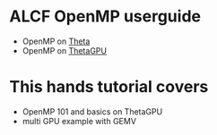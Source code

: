 # ALCF OpenMP userguide
 - OpenMP on [Theta](https://www.alcf.anl.gov/support-center/theta/openmp-theta)
 - OpenMP on [ThetaGPU](https://www.alcf.anl.gov/support-center/theta-gpu-nodes/openmp-thetagpu)
 
 # This hands tutorial covers
 - OpenMP 101 and basics on ThetaGPU
 - multi GPU example with GEMV 
 
